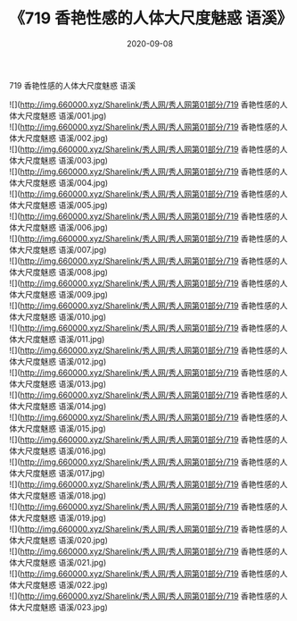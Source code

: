 ﻿---
layout: post
title:  《719 香艳性感的人体大尺度魅惑 语溪》
date:   2020-09-08
img: http://img.660000.xyz/Sharelink/秀人网/秀人网第01部分/719 香艳性感的人体大尺度魅惑 语溪/000.jpg
categories: [美女, 清纯, 唯美]
---

719 香艳性感的人体大尺度魅惑 语溪

  ![](http://img.660000.xyz/Sharelink/秀人网/秀人网第01部分/719 香艳性感的人体大尺度魅惑 语溪/001.jpg) <br> ![](http://img.660000.xyz/Sharelink/秀人网/秀人网第01部分/719 香艳性感的人体大尺度魅惑 语溪/002.jpg) <br> ![](http://img.660000.xyz/Sharelink/秀人网/秀人网第01部分/719 香艳性感的人体大尺度魅惑 语溪/003.jpg) <br> ![](http://img.660000.xyz/Sharelink/秀人网/秀人网第01部分/719 香艳性感的人体大尺度魅惑 语溪/004.jpg) <br> ![](http://img.660000.xyz/Sharelink/秀人网/秀人网第01部分/719 香艳性感的人体大尺度魅惑 语溪/005.jpg) <br> ![](http://img.660000.xyz/Sharelink/秀人网/秀人网第01部分/719 香艳性感的人体大尺度魅惑 语溪/006.jpg) <br> ![](http://img.660000.xyz/Sharelink/秀人网/秀人网第01部分/719 香艳性感的人体大尺度魅惑 语溪/007.jpg) <br> ![](http://img.660000.xyz/Sharelink/秀人网/秀人网第01部分/719 香艳性感的人体大尺度魅惑 语溪/008.jpg) <br> ![](http://img.660000.xyz/Sharelink/秀人网/秀人网第01部分/719 香艳性感的人体大尺度魅惑 语溪/009.jpg) <br> ![](http://img.660000.xyz/Sharelink/秀人网/秀人网第01部分/719 香艳性感的人体大尺度魅惑 语溪/010.jpg) <br> ![](http://img.660000.xyz/Sharelink/秀人网/秀人网第01部分/719 香艳性感的人体大尺度魅惑 语溪/011.jpg) <br> ![](http://img.660000.xyz/Sharelink/秀人网/秀人网第01部分/719 香艳性感的人体大尺度魅惑 语溪/012.jpg) <br> ![](http://img.660000.xyz/Sharelink/秀人网/秀人网第01部分/719 香艳性感的人体大尺度魅惑 语溪/013.jpg) <br> ![](http://img.660000.xyz/Sharelink/秀人网/秀人网第01部分/719 香艳性感的人体大尺度魅惑 语溪/014.jpg) <br> ![](http://img.660000.xyz/Sharelink/秀人网/秀人网第01部分/719 香艳性感的人体大尺度魅惑 语溪/015.jpg) <br> ![](http://img.660000.xyz/Sharelink/秀人网/秀人网第01部分/719 香艳性感的人体大尺度魅惑 语溪/016.jpg) <br> ![](http://img.660000.xyz/Sharelink/秀人网/秀人网第01部分/719 香艳性感的人体大尺度魅惑 语溪/017.jpg) <br> ![](http://img.660000.xyz/Sharelink/秀人网/秀人网第01部分/719 香艳性感的人体大尺度魅惑 语溪/018.jpg) <br> ![](http://img.660000.xyz/Sharelink/秀人网/秀人网第01部分/719 香艳性感的人体大尺度魅惑 语溪/019.jpg) <br> ![](http://img.660000.xyz/Sharelink/秀人网/秀人网第01部分/719 香艳性感的人体大尺度魅惑 语溪/020.jpg) <br> ![](http://img.660000.xyz/Sharelink/秀人网/秀人网第01部分/719 香艳性感的人体大尺度魅惑 语溪/021.jpg) <br> ![](http://img.660000.xyz/Sharelink/秀人网/秀人网第01部分/719 香艳性感的人体大尺度魅惑 语溪/022.jpg) <br> ![](http://img.660000.xyz/Sharelink/秀人网/秀人网第01部分/719 香艳性感的人体大尺度魅惑 语溪/023.jpg) <br>
